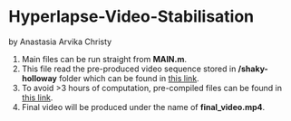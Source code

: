 # Hyperlapse-Video-Stabilisation 
by Anastasia Arvika Christy

1. Main files can be run straight from **MAIN.m**.
2. This file read the pre-produced video sequence stored in **/shaky-holloway** folder which can be found in [this link](https://tinyurl.com/yab3qpqu).
2. To avoid >3 hours of computation, pre-compiled files can be found in [this link](https://tinyurl.com/yab3qpqu).
3. Final video will be produced under the name of **final_video.mp4**.
